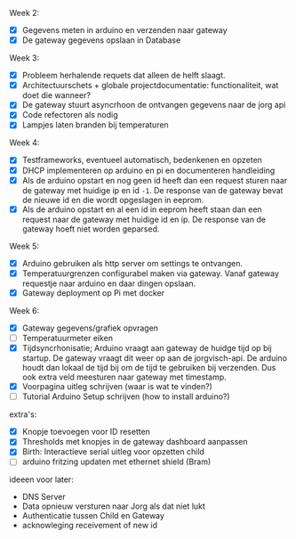 Week 2:

- [x] Gegevens meten in arduino en verzenden naar gateway
- [x] De gateway gegevens opslaan in Database

Week 3:
- [x] Probleem herhalende requets dat alleen de helft slaagt.
- [x] Architectuurschets + globale projectdocumentatie: functionaliteit, wat doet die wanneer?
- [x] De gateway stuurt asyncrhoon de ontvangen gegevens naar de jorg api
- [x] Code refectoren als nodig
- [x] Lampjes laten branden bij temperaturen

Week 4:
- [x] Testframeworks, eventueel automatisch, bedenkenen en opzeten
- [x] DHCP implementeren op arduino en pi en documenteren handleiding
- [x] Als de arduino opstart en nog geen id heeft dan een request sturen naar de gateway met huidige ip en id `-1`. De response van de gateway bevat de nieuwe id en die wordt opgeslagen in eeprom.
- [x] Als de arduino opstart en al een id in eeprom heeft staan dan een request naar de gateway met huidige id en ip. De response van de gateway hoeft niet worden geparsed.

Week 5:
- [x] Arduino gebruiken als http server om settings te ontvangen.
- [x] Temperatuurgrenzen configurabel maken via gateway. Vanaf gateway requestje naar arduino en daar dingen opslaan.
- [x] Gateway deployment op Pi met docker

Week 6:
- [x] Gateway gegevens/grafiek opvragen
- [ ] Temperatuurmeter eiken
- [x] Tijdsyncrhonisatie; Arduino vraagt aan gateway de huidge tijd op bij startup. De gateway vraagt dit weer op aan de jorgvisch-api. De arduino houdt dan lokaal de tijd bij om de tijd te gebruiken bij verzenden. Dus ook extra veld meesturen naar gateway met timestamp.
- [x] Voorpagina uitleg schrijven (waar is wat te vinden?)
- [ ] Tutorial Arduino Setup schrijven (how to install arduino?)

extra's:
- [x] Knopje toevoegen voor ID resetten
- [x] Thresholds met knopjes in de gateway dashboard aanpassen
- [x] Birth: Interactieve serial uitleg voor opzetten child
- [ ] arduino fritzing updaten met ethernet shield (Bram)

ideeen voor later:
* DNS Server
* Data opnieuw versturen naar Jorg als dat niet lukt
* Authenticatie tussen Child en Gateway
* acknowleging receivement of new id



